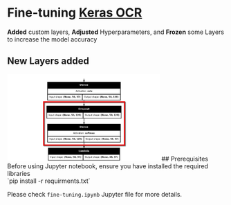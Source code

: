 # Fine-tuning [Keras OCR](https://github.com/faustomorales/keras-ocr)
**Added** custom layers, **Adjusted** Hyperparameters, and **Frozen** some Layers to increase the model accuracy

## New Layers added
<img src="Resources/New_Layers.png" title="New Layers" alt="New Layers" width="70%">
## Prerequisites
Before using Jupyter notebook, ensure you have installed the required libraries <br/>
`pip install -r requirments.txt`

Please check `fine-tuning.ipynb` Jupyter file for more details.
